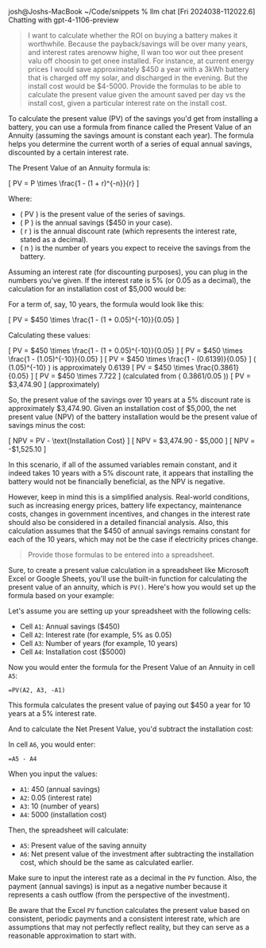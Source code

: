 josh@Joshs-MacBook ~/Code/snippets % llm chat           [Fri 2024038-112022.6]
Chatting with gpt-4-1106-preview

> I want to calculate whether the ROI on buying a battery makes it worthwhile. Because the payback/savings will be over many years, and interest rates arenoww highe, II wan too wor out thee present valu off choosin to get onee installed. For instance, at current energy prices I would save approximately $450 a year with a 3kWh battery that is charged off my solar, and discharged in the evening. But the install cost would be $4-5000. Provide the formulas to be able to calculate the present value given the amount saved per day vs the install cost, given a particular interest rate on the install cost.

To calculate the present value (PV) of the savings you'd get from installing a battery, you can use a formula from finance called the Present Value of an Annuity (assuming the savings amount is constant each year). The formula helps you determine the current worth of a series of equal annual savings, discounted by a certain interest rate.

The Present Value of an Annuity formula is:

\[ PV = P \times \frac{1 - (1 + r)^{-n}}{r} \]

Where:
- \( PV \) is the present value of the series of savings.
- \( P \) is the annual savings ($450 in your case).
- \( r \) is the annual discount rate (which represents the interest rate, stated as a decimal).
- \( n \) is the number of years you expect to receive the savings from the battery.

Assuming an interest rate (for discounting purposes), you can plug in the numbers you've given. If the interest rate is 5% (or 0.05 as a decimal), the calculation for an installation cost of $5,000 would be:

For a term of, say, 10 years, the formula would look like this:

\[ PV = \$450 \times \frac{1 - (1 + 0.05)^{-10}}{0.05} \]

Calculating these values:

\[ PV = \$450 \times \frac{1 - (1 + 0.05)^{-10}}{0.05} \]
\[ PV = \$450 \times \frac{1 - (1.05)^{-10}}{0.05} \]
\[ PV = \$450 \times \frac{1 - (0.6139)}{0.05} \] \( (1.05)^{-10} \) is approximately 0.6139
\[ PV = \$450 \times \frac{0.3861}{0.05} \]
\[ PV = \$450 \times 7.722 \] (calculated from \( 0.3861/0.05 \))
\[ PV = \$3,474.90 \] (approximately)

So, the present value of the savings over 10 years at a 5% discount rate is approximately $3,474.90. Given an installation cost of $5,000, the net present value (NPV) of the battery installation would be the present value of savings minus the cost:

\[ NPV = PV - \text{Installation Cost} \]
\[ NPV = \$3,474.90 - \$5,000 \]
\[ NPV = -\$1,525.10 \] 

In this scenario, if all of the assumed variables remain constant, and it indeed takes 10 years with a 5% discount rate, it appears that installing the battery would not be financially beneficial, as the NPV is negative.

However, keep in mind this is a simplified analysis. Real-world conditions, such as increasing energy prices, battery life expectancy, maintenance costs, changes in government incentives, and changes in the interest rate should also be considered in a detailed financial analysis. Also, this calculation assumes that the $450 of annual savings remains constant for each of the 10 years, which may not be the case if electricity prices change.

> Provide those formulas to be entered into a spreadsheet.

Sure, to create a present value calculation in a spreadsheet like Microsoft Excel or Google Sheets, you'll use the built-in function for calculating the present value of an annuity, which is `PV()`. Here's how you would set up the formula based on your example:

Let's assume you are setting up your spreadsheet with the following cells:

- Cell `A1`: Annual savings ($450)
- Cell `A2`: Interest rate (for example, 5% as 0.05)
- Cell `A3`: Number of years (for example, 10 years)
- Cell `A4`: Installation cost ($5000)

Now you would enter the formula for the Present Value of an Annuity in cell `A5`:

```
=PV(A2, A3, -A1)
```

This formula calculates the present value of paying out $450 a year for 10 years at a 5% interest rate.

And to calculate the Net Present Value, you'd subtract the installation cost:

In cell `A6`, you would enter:

```
=A5 - A4
```

When you input the values:

- `A1`: 450 (annual savings)
- `A2`: 0.05 (interest rate)
- `A3`: 10 (number of years)
- `A4`: 5000 (installation cost)

Then, the spreadsheet will calculate:

- `A5`: Present value of the saving annuity
- `A6`: Net present value of the investment after subtracting the installation cost, which should be the same as calculated earlier.

Make sure to input the interest rate as a decimal in the `PV` function. Also, the payment (annual savings) is input as a negative number because it represents a cash outflow (from the perspective of the investment).

Be aware that the Excel `PV` function calculates the present value based on consistent, periodic payments and a consistent interest rate, which are assumptions that may not perfectly reflect reality, but they can serve as a reasonable approximation to start with.
